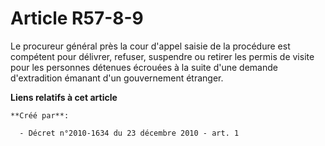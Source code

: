# Article R57-8-9

Le procureur général près la cour d'appel saisie de la procédure est compétent pour délivrer, refuser, suspendre ou retirer
les permis de visite pour les personnes détenues écrouées à la suite d'une demande d'extradition émanant d'un gouvernement
étranger.

**Liens relatifs à cet article**

	**Créé par**:

	  - Décret n°2010-1634 du 23 décembre 2010 - art. 1
